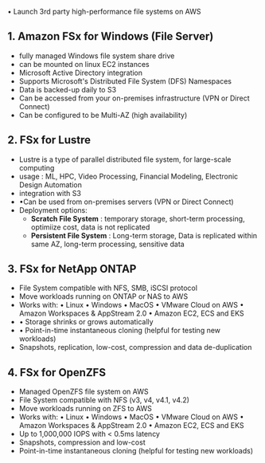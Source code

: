 • Launch 3rd party high-performance file systems on AWS
## 1. Amazon FSx for Windows (File Server)
- fully managed Windows file system share drive
- can be mounted on linux EC2 instances
- Microsoft Active Directory integration
- Supports Microsoft's Distributed File System (DFS) Namespaces
- Data is backed-up daily to S3
- Can be accessed from your on-premises infrastructure (VPN or Direct Connect)
- Can be configured to be Multi-AZ (high availability)
## 2. FSx for Lustre
- Lustre is a type of parallel distributed file system, for large-scale computing
- usage : ML, HPC, Video Processing, Financial Modeling, Electronic Design Automation
- integration with S3
- •Can be used from on-premises servers (VPN or Direct Connect)
- Deployment options:
	- **Scratch File System** : temporary storage, short-term processing, optimiize cost, data is not replicated
	-  **Persistent File System** : Long-term storage,  Data is replicated within same AZ,  long-term processing, sensitive data

## 3. FSx for NetApp ONTAP
- File System compatible with NFS, SMB, iSCSI protocol
- Move workloads running on ONTAP or NAS to AWS
- Works with: • Linux • Windows • MacOS • VMware Cloud on AWS • Amazon Workspaces & AppStream 2.0 • Amazon EC2, ECS and EKS
- • Storage shrinks or grows automatically
- • Point-in-time instantaneous cloning (helpful for testing new workloads)
- Snapshots, replication, low-cost, compression and data de-duplication

## 4. FSx for OpenZFS
- Managed OpenZFS file system on AWS 
- File System compatible with NFS (v3, v4, v4.1, v4.2)
- Move workloads running on ZFS to AWS 
- Works with: • Linux • Windows • MacOS • VMware Cloud on AWS • Amazon Workspaces & AppStream 2.0 • Amazon EC2, ECS and EKS
- Up to 1,000,000 IOPS with < 0.5ms latency
- Snapshots, compression and low-cost 
- Point-in-time instantaneous cloning (helpful for testing new workloads)
